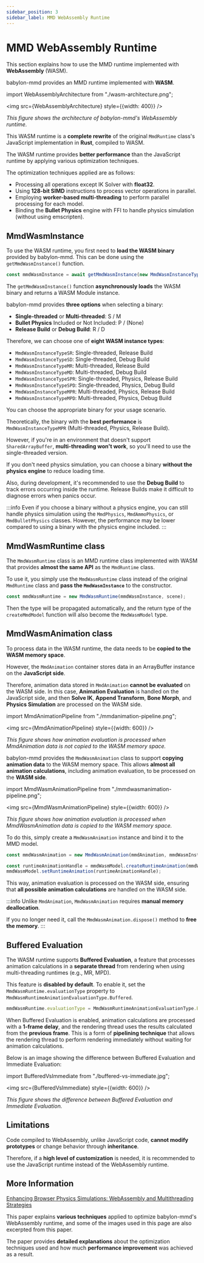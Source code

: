 ```yaml
---
sidebar_position: 3
sidebar_label: MMD WebAssembly Runtime
---
```


# MMD WebAssembly Runtime

This section explains how to use the MMD runtime implemented with **WebAssembly** (WASM).

babylon-mmd provides an MMD runtime implemented with **WASM**.

<!-- ![WebAssembly Architecture](./wasm-architecture.png) -->

import WebAssemblyArchitecture from "./wasm-architecture.png";

<img src={WebAssemblyArchitecture} style={{width: 400}} />

*This figure shows the architecture of babylon-mmd's WebAssembly runtime.*

This WASM runtime is a **complete rewrite** of the original `MmdRuntime` class's JavaScript implementation in **Rust**, compiled to WASM.

The WASM runtime provides **better performance** than the JavaScript runtime by applying various optimization techniques.

The optimization techniques applied are as follows:

- Processing all operations except IK Solver with **float32**.
- Using **128-bit SIMD** instructions to process vector operations in parallel.
- Employing **worker-based multi-threading** to perform parallel processing for each model.
- Binding the **Bullet Physics** engine with FFI to handle physics simulation (without using emscripten).

## MmdWasmInstance

To use the WASM runtime, you first need to **load the WASM binary** provided by babylon-mmd. This can be done using the `getMmdWasmInstance()` function.

```typescript
const mmdWasmInstance = await getMmdWasmInstance(new MmdWasmInstanceTypeSPR());
```

The `getMmdWasmInstance()` function **asynchronously loads** the WASM binary and returns a WASM Module instance.

babylon-mmd provides **three options** when selecting a binary:

- **Single-threaded** or **Multi-threaded**: S / M
- **Bullet Physics** Included or Not Included: P / (None)
- **Release Build** or **Debug Build**: R / D

Therefore, we can choose one of **eight WASM instance types**:

- `MmdWasmInstanceTypeSR`: Single-threaded, Release Build
- `MmdWasmInstanceTypeSD`: Single-threaded, Debug Build
- `MmdWasmInstanceTypeMR`: Multi-threaded, Release Build
- `MmdWasmInstanceTypeMD`: Multi-threaded, Debug Build
- `MmdWasmInstanceTypeSPR`: Single-threaded, Physics, Release Build
- `MmdWasmInstanceTypeSPD`: Single-threaded, Physics, Debug Build
- `MmdWasmInstanceTypeMPR`: Multi-threaded, Physics, Release Build
- `MmdWasmInstanceTypeMPD`: Multi-threaded, Physics, Debug Build

You can choose the appropriate binary for your usage scenario.

Theoretically, the binary with the **best performance** is `MmdWasmInstanceTypeMPR` (Multi-threaded, Physics, Release Build).

However, if you're in an environment that doesn't support `SharedArrayBuffer`, **multi-threading won't work**, so you'll need to use the single-threaded version.

If you don't need physics simulation, you can choose a binary **without the physics engine** to reduce loading time.

Also, during development, it's recommended to use the **Debug Build** to track errors occurring inside the runtime. Release Builds make it difficult to diagnose errors when panics occur.

:::info
Even if you choose a binary without a physics engine, you can still handle physics simulation using the `MmdPhysics`, `MmdAmmoPhysics`, or `MmdBulletPhysics` classes. However, the performance may be lower compared to using a binary with the physics engine included.
:::

## MmdWasmRuntime class

The `MmdWasmRuntime` class is an MMD runtime class implemented with WASM that provides **almost the same API** as the `MmdRuntime` class.

To use it, you simply use the `MmdWasmRuntime` class instead of the original `MmdRuntime` class and **pass the `MmdWasmInstance`** to the constructor.

```typescript
const mmdWasmRuntime = new MmdWasmRuntime(mmdWasmInstance, scene);
```

Then the type will be propagated automatically, and the return type of the `createMmdModel` function will also become the `MmdWasmModel` type.

## MmdWasmAnimation class

To process data in the WASM runtime, the data needs to be **copied to the WASM memory space**.

However, the `MmdAnimation` container stores data in an ArrayBuffer instance on the **JavaScript side**.

Therefore, animation data stored in `MmdAnimation` **cannot be evaluated** on the WASM side. In this case, **Animation Evaluation** is handled on the JavaScript side, and then **Solve IK**, **Append Transform**, **Bone Morph**, and **Physics Simulation** are processed on the WASM side.

<!-- https://play.d2lang.com/?script=tJHPavMwEMTveoph758_2mMPBQea0pZAwYGcFWfdCPTHrCRDKHn3Upk2TnBKL71ptbszP3aozSLs01K047VxTPh3D3rWg25aMX2iihbcBWG87g_RtBFN0m-MG1JqOnaHdwVcmx27ANXeOJ1M8HgYtM3lSQo4qqNStOFtHSO7rT38KHh7EnyUkHusgvR7_McieB4LGttNsAPj6eWsrPue_Q5r0T52QdwIUNyytZy-3E4u3_bGZTuB_typu8RyDvhnePPHKJFdoJe_ObRy6N_kWxSmiVTX_C-Sq2Z9i9zSeG2xCWJ3WOkkpuVI6iMAAP__&layout=elk& -->
<!-- ![MmdAnimation Pipeline](mmdanimation-pipeline.png) -->

import MmdAnimationPipeline from "./mmdanimation-pipeline.png";

<img src={MmdAnimationPipeline} style={{width: 600}} />

*This figure shows how animation evaluation is processed when MmdAnimation data is not copied to the WASM memory space.*

babylon-mmd provides the `MmdWasmAnimation` class to support **copying animation data** to the WASM memory space. This allows **almost all animation calculations**, including animation evaluation, to be processed on the **WASM side**.

<!-- https://play.d2lang.com/?script=rJBBSwMxEIXv-RWPuVvvHoQtWBEpCC30nG5nbSDJLJOkUKT_XcxqpUu8ecvke8N8POqLKse8Uht46wIT7h5BO953KXHY-zMtaMmDKOPteE6uT9hk-85kzE3qAR8GaEcnBlAXXbDZScTTyfpSnzShZ5UyYi06HnGPpUSehm-8EX9ivLzejN04cjxgqzamQTR8wYupGsV7zj8avwJXLxeKv56fdrohs_5l_s96rZZq8TPx-tcSM5dZ_4tmrO6vXLQeO1F_wNpmdT0nMp8BAAD__w%3D%3D&layout=elk&theme=0& -->
<!-- ![MMD Wasm Animation Pipeline](mmdwasmanimation-pipeline.png) -->

import MmdWasmAnimationPipeline from "./mmdwasmanimation-pipeline.png";

<img src={MmdWasmAnimationPipeline} style={{width: 600}} />

*This figure shows how animation evaluation is processed when MmdWasmAnimation data is copied to the WASM memory space.*

To do this, simply create a `MmdWasmAnimation` instance and bind it to the MMD model.

```typescript
const mmdWasmAnimation = new MmdWasmAnimation(mmdAnimation, mmdWasmInstance, scene);

const runtimeAnimationHandle = mmdWasmModel.createRuntimeAnimation(mmdWasmAnimation);
mmdWasmModel.setRuntimeAnimation(runtimeAnimationHandle);
```

This way, animation evaluation is processed on the WASM side, ensuring that **all possible animation calculations** are handled on the WASM side.

:::info
Unlike `MmdAnimation`, `MmdWasmAnimation` requires **manual memory deallocation**.

If you no longer need it, call the `MmdWasmAnimation.dispose()` method to **free the memory**.
:::

## Buffered Evaluation

The WASM runtime supports **Buffered Evaluation**, a feature that processes animation calculations in a **separate thread** from rendering when using multi-threading runtimes (e.g., MR, MPD).

This feature is **disabled by default**. To enable it, set the `MmdWasmRuntime.evaluationType` property to `MmdWasmRuntimeAnimationEvaluationType.Buffered`.

```typescript
mmdWasmRuntime.evaluationType = MmdWasmRuntimeAnimationEvaluationType.Buffered;
```

When Buffered Evaluation is enabled, animation calculations are processed with a **1-frame delay**, and the rendering thread uses the results calculated from the **previous frame**. This is a form of **pipelining technique** that allows the rendering thread to perform rendering immediately without waiting for animation calculations.

Below is an image showing the difference between Buffered Evaluation and Immediate Evaluation:

<!-- ![Buffered Evaluation VS Immediate Evaluation](buffered-vs-immediate.png) -->

import BufferedVsImmediate from "./buffered-vs-immediate.jpg";

<img src={BufferedVsImmediate} style={{width: 600}} />

*This figure shows the difference between Buffered Evaluation and Immediate Evaluation.*

## Limitations

Code compiled to WebAssembly, unlike JavaScript code, **cannot modify prototypes** or change behavior through **inheritance**.

Therefore, if a **high level of customization** is needed, it is recommended to use the JavaScript runtime instead of the WebAssembly runtime.

## More Information

[Enhancing Browser Physics Simulations: WebAssembly and Multithreading Strategies](https://ieeexplore.ieee.org/document/11071666)

This paper explains **various techniques** applied to optimize babylon-mmd's WebAssembly runtime, and some of the images used in this page are also excerpted from this paper.

The paper provides **detailed explanations** about the optimization techniques used and how much **performance improvement** was achieved as a result.
